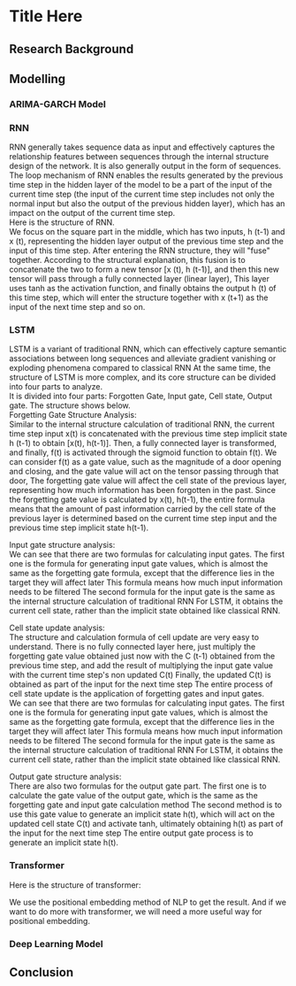 # Title Here

## Research Background

## Modelling

### ARIMA-GARCH Model
### RNN
RNN generally takes sequence data as input and effectively captures the relationship features between sequences through the internal structure design of the network. It is also generally output in the form of sequences.   
The loop mechanism of RNN enables the results generated by the previous time step in the hidden layer of the model to be a part of the input of the current time step (the input of the current time step includes not only the normal input but also the output of the previous hidden layer), which has an impact on the output of the current time step.  
Here is the structure of RNN.  
We focus on the square part in the middle, which has two inputs, h (t-1) and x (t), representing the hidden layer output of the previous time step and the input of this time step. After entering the RNN structure, they will "fuse" together. According to the structural explanation, this fusion is to concatenate the two to form a new tensor [x (t), h (t-1)], and then this new tensor will pass through a fully connected layer (linear layer), This layer uses tanh as the activation function, and finally obtains the output h (t) of this time step, which will enter the structure together with x (t+1) as the input of the next time step and so on.
### LSTM
LSTM is a variant of traditional RNN, which can effectively capture semantic associations between long sequences and alleviate gradient vanishing or exploding phenomena compared to classical RNN At the same time, the structure of LSTM is more complex, and its core structure can be divided into four parts to analyze.  
It is divided into four parts: Forgotten Gate, Input gate, Cell state, Output gate. The structure shows below.  
Forgetting Gate Structure Analysis:  
Similar to the internal structure calculation of traditional RNN, the current time step input x(t) is concatenated with the previous time step implicit state h (t-1) to obtain [x(t), h(t-1)]. Then, a fully connected layer is transformed, and finally, f(t) is activated through the sigmoid function to obtain f(t). We can consider f(t) as a gate value, such as the magnitude of a door opening and closing, and the gate value will act on the tensor passing through that door, The forgetting gate value will affect the cell state of the previous layer, representing how much information has been forgotten in the past. Since the forgetting gate value is calculated by x(t), h(t-1), the entire formula means that the amount of past information carried by the cell state of the previous layer is determined based on the current time step input and the previous time step implicit state h(t-1).   

Input gate structure analysis:  
We can see that there are two formulas for calculating input gates. The first one is the formula for generating input gate values, which is almost the same as the forgetting gate formula, except that the difference lies in the target they will affect later This formula means how much input information needs to be filtered The second formula for the input gate is the same as the internal structure calculation of traditional RNN For LSTM, it obtains the current cell state, rather than the implicit state obtained like classical RNN.

Cell state update analysis:  
The structure and calculation formula of cell update are very easy to understand. There is no fully connected layer here, just multiply the forgetting gate value obtained just now with the C (t-1) obtained from the previous time step, and add the result of multiplying the input gate value with the current time step's non updated C(t) Finally, the updated C(t) is obtained as part of the input for the next time step The entire process of cell state update is the application of forgetting gates and input gates.  
We can see that there are two formulas for calculating input gates. The first one is the formula for generating input gate values, which is almost the same as the forgetting gate formula, except that the difference lies in the target they will affect later This formula means how much input information needs to be filtered The second formula for the input gate is the same as the internal structure calculation of traditional RNN For LSTM, it obtains the current cell state, rather than the implicit state obtained like classical RNN.  

Output gate structure analysis:  
There are also two formulas for the output gate part. The first one is to calculate the gate value of the output gate, which is the same as the forgetting gate and input gate calculation method The second method is to use this gate value to generate an implicit state h(t), which will act on the updated cell state C(t) and activate tanh, ultimately obtaining h(t) as part of the input for the next time step The entire output gate process is to generate an implicit state h(t).  

### Transformer
Here is the structure of transformer:  

We use the positional embedding method of NLP to get the result. And if we want to do more with transformer, we will need a more useful way for positional embedding.  
### Deep Learning Model

## Conclusion
